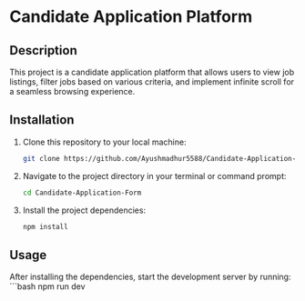 # Candidate Application Platform

## Description
This project is a candidate application platform that allows users to view job listings, filter jobs based on various criteria, and implement infinite scroll for a seamless browsing experience.

## Installation
1. Clone this repository to your local machine:
   ```bash
   git clone https://github.com/Ayushmadhur5588/Candidate-Application-Form.git

2.  Navigate to the project directory in your terminal or command prompt:
    ```bash
    cd Candidate-Application-Form

3.  Install the project dependencies:
    ```bash
    npm install

## Usage
After installing the dependencies, start the development server by running:
    ```bash
   npm run dev

